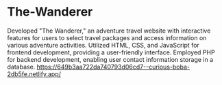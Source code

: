 # The-Wanderer
Developed "The Wanderer," an adventure travel website with interactive features for users to select travel packages and
access information on various adventure activities.
Utilized HTML, CSS, and JavaScript for frontend development, providing a user-friendly interface.
Employed PHP for backend development, enabling user contact information storage in a database.
https://649b3aa722da740793d06cd7--curious-boba-2db5fe.netlify.app/

